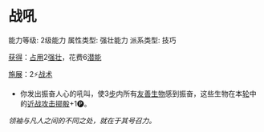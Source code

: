# 战吼

能力等级: 2级能力
属性类型: 强壮能力
派系类型: 技巧

<aside>

[获得](https://www.notion.so/1b3d619a067b8027ba38e2c1caf9d84b?pvs=21)：[占用](https://www.notion.so/1b3d619a067b8028a794de6ceed96ec0?pvs=21)2[强壮](https://www.notion.so/1b3d619a067b8018b6a6d9d43490bbdc?pvs=21)，花费6[潜能](https://www.notion.so/1b3d619a067b80c2bdb4c721adc30021?pvs=21)

</aside>

<aside>

[施展](https://www.notion.so/1b3d619a067b80f38dccf027f026b32f?pvs=21)：2⚡️[战术](https://www.notion.so/1b3d619a067b8051b6eaffd160aee01c?pvs=21)

- 你发出振奋人心的吼叫，使3[步](https://www.notion.so/1b3d619a067b800fb1cfe9f0ef45b9ef?pvs=21)内所有[友善](https://www.notion.so/1b3d619a067b809cb37fcd49cb39e910?pvs=21)[生物](https://www.notion.so/1b3d619a067b80d0bbe1d113bf20ff1f?pvs=21)感到振奋，这些生物在本[轮](https://www.notion.so/1b3d619a067b80aeb62df5a99bfb8a82?pvs=21)中的[近战攻击](https://www.notion.so/1b4d619a067b80eda8b0facbba0c7b1a?pvs=21)[掷骰](https://www.notion.so/1b3d619a067b80f89c53e38483e535c4?pvs=21)+1🅟。
</aside>

*领袖与凡人之间的不同之处，就在于其号召力。*